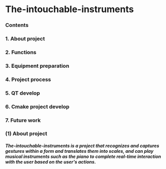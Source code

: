 # The-intouchable-instruments

### Contents
###  1. About project
###  2. Functions
###  3. Equipment preparation
###  4. Project process
###  5. QT develop
###  6. Cmake project develop
###  7. Future work

### (1) About project
##### The-intouchable-instruments is a project that recognizes and captures gestures within a form and translates them into scales, and can play musical instruments such as the piano to complete real-time interaction with the user based on the user's actions.
